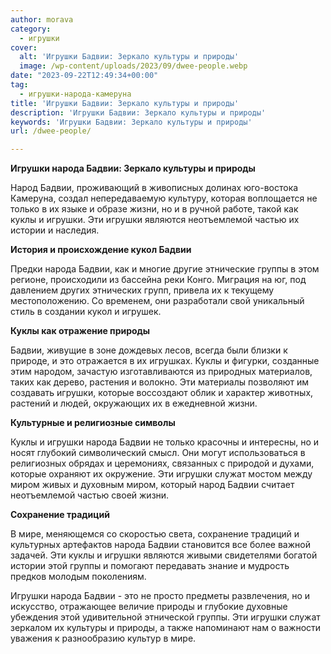 ```yaml
---
author: morava
category:
  - игрушки
cover:
  alt: 'Игрушки Бадвии: Зеркало культуры и природы'
  image: /wp-content/uploads/2023/09/dwee-people.webp
date: "2023-09-22T12:49:34+00:00"
tag:
  - игрушки-народа-камеруна
title: 'Игрушки Бадвии: Зеркало культуры и природы'
description: 'Игрушки Бадвии: Зеркало культуры и природы'
keywords: 'Игрушки Бадвии: Зеркало культуры и природы'
url: /dwee-people/

---
```

**Игрушки народа Бадвии: Зеркало культуры и природы**

Народ Бадвии, проживающий в живописных долинах юго-востока Камеруна, создал непередаваемую культуру, которая воплощается не только в их языке и образе жизни, но и в ручной работе, такой как куклы и игрушки. Эти игрушки являются неотъемлемой частью их истории и наследия.

**История и происхождение кукол Бадвии**

Предки народа Бадвии, как и многие другие этнические группы в этом регионе, происходили из бассейна реки Конго. Миграция на юг, под давлением других этнических групп, привела их к текущему местоположению. Со временем, они разработали свой уникальный стиль в создании кукол и игрушек.

**Куклы как отражение природы**

Бадвии, живущие в зоне дождевых лесов, всегда были близки к природе, и это отражается в их игрушках. Куклы и фигурки, созданные этим народом, зачастую изготавливаются из природных материалов, таких как дерево, растения и волокно. Эти материалы позволяют им создавать игрушки, которые воссоздают облик и характер животных, растений и людей, окружающих их в ежедневной жизни.

**Культурные и религиозные символы**

Куклы и игрушки народа Бадвии не только красочны и интересны, но и носят глубокий символический смысл. Они могут использоваться в религиозных обрядах и церемониях, связанных с природой и духами, которые охраняют их окружение. Эти игрушки служат мостом между миром живых и духовным миром, который народ Бадвии считает неотъемлемой частью своей жизни.

**Сохранение традиций**

В мире, меняющемся со скоростью света, сохранение традиций и культурных артефактов народа Бадвии становится все более важной задачей. Эти куклы и игрушки являются живыми свидетелями богатой истории этой группы и помогают передавать знание и мудрость предков молодым поколениям.

Игрушки народа Бадвии \- это не просто предметы развлечения, но и искусство, отражающее величие природы и глубокие духовные убеждения этой удивительной этнической группы. Эти игрушки служат зеркалом их культуры и природы, а также напоминают нам о важности уважения к разнообразию культур в мире.
